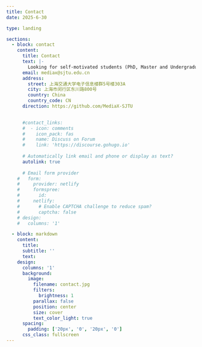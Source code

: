 ```yaml
---
title: Contact
date: 2025-6-30

type: landing

sections:
  - block: contact
    content:
      title: Contact
      text: |-
        Looking for self-motivated students (PhD, Master and Undergraduate RA) working with me. For prospective students, please send your resume and transcript to the email.
      email: mediax@sjtu.edu.cn
      address:
        street: 上海交通大学电子信息楼群5号楼303A
        city: 上海市闵行区东川路800号
        country: China
        country_code: CN
      direction: https://github.com/MediaX-SJTU
      

      #contact_links:
      #  - icon: comments
      #    icon_pack: fas
      #    name: Discuss on Forum
      #    link: 'https://discourse.gohugo.io'
    
      # Automatically link email and phone or display as text?
      autolink: true
    
      # Email form provider
    #   form:
    #     provider: netlify
    #     formspree:
    #       id:
    #     netlify:
    #       # Enable CAPTCHA challenge to reduce spam?
    #       captcha: false
    # design:
    #   columns: '1'

  - block: markdown
    content:
      title:
      subtitle: ''
      text:
    design:
      columns: '1'
      background:
        image: 
          filename: contact.jpg
          filters:
            brightness: 1
          parallax: false
          position: center
          size: cover
          text_color_light: true
      spacing:
        padding: ['20px', '0', '20px', '0']
      css_class: fullscreen
---
```

